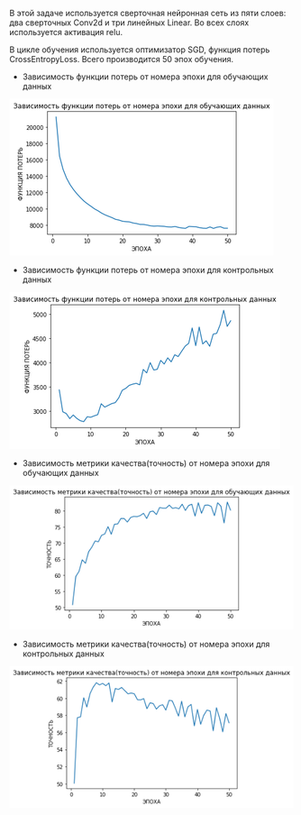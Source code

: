 В этой задаче используется сверточная нейронная сеть из пяти слоев: два сверточных Conv2d и три линейных Linear. Во всех слоях используется активация relu.

В цикле обучения используется оптимизатор SGD, функция потерь CrossEntropyLoss. Всего производится 50 эпох обучения.

* Зависимость функции потерь от номера эпохи для обучающих данных

![Image alt]( https://github.com/MarieBudko/LAB_1/blob/master/graf_1.png?raw=true)

* Зависимость функции потерь от номера эпохи для контрольных данных

![Image alt]( https://github.com/MarieBudko/LAB_1/blob/master/graf_2.png?raw=true)

* Зависимость метрики качества(точность) от номера эпохи для обучающих данных

![Image alt]( https://github.com/MarieBudko/LAB_1/blob/master/graf_3.png?raw=true)

* Зависимость метрики качества(точность) от номера эпохи для контрольных данных

![Image alt]( https://github.com/MarieBudko/LAB_1/blob/master/graf_4.png?raw=true)
